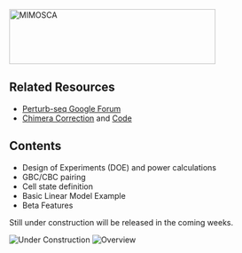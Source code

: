 <img src="https://github.com/asncd/MIMOSCA/blob/master/common_files/mimosca_logo.png" title="MIMOSCA" alt="MIMOSCA" height=99 width=372>

## Related Resources

* <a href="https://groups.google.com/forum/#!forum/perturb-seq">Perturb-seq Google Forum</a>
* <a href="http://biorxiv.org/content/early/2016/12/12/093237">Chimera Correction</a>  and <a href="https://github.com/asncd/schimera">Code</a>

## Contents

* Design of Experiments (DOE) and power calculations
* GBC/CBC pairing
* Cell state definition
* Basic Linear Model Example
* Beta Features

Still under construction will be released in the coming weeks.

<img src="http://www.clipartbest.com/cliparts/ncE/KRE/ncEKRE7Ai.gif" title="Under Construction" alt="Under Construction">

<img src="https://github.com/asncd/MIMOSCA/blob/master/common_files/comp_flow.png" title="Overview" alt="Overview">
